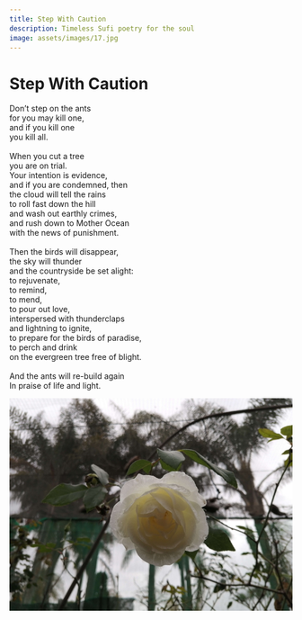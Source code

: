 ```yaml
---
title: Step With Caution
description: Timeless Sufi poetry for the soul
image: assets/images/17.jpg
---
```


# Step With Caution

<div class="aphorism-text">

Don’t step on the ants  <br/>
for you may kill one,  <br/>
and if you kill one  <br/>
you kill all.  <br/>
  <br/>
When you cut a tree  <br/>
you are on trial.  <br/>
Your intention is evidence,  <br/>
and if you are condemned, then  <br/>
the cloud will tell the rains  <br/>
to roll fast down the hill  <br/>
and wash out earthly crimes,  <br/>
and rush down to Mother Ocean  <br/>
with the news of punishment.  <br/>
  <br/>
Then the birds will disappear, <br/> 
the sky will thunder  <br/>
and the countryside be set alight:  <br/>
to rejuvenate,  <br/>
to remind,  <br/>
to mend,  <br/>
to pour out love, <br/> 
interspersed with thunderclaps  <br/>
and lightning to ignite,  <br/>
to prepare for the birds of paradise, <br/> 
to perch and drink  <br/>
on the evergreen tree free of blight. <br/> 
  <br/>
And the ants will re-build again <br/> 
In praise of life and light.  <br/>

</div>

![Step With Caution](/assets/images/17.jpg)
